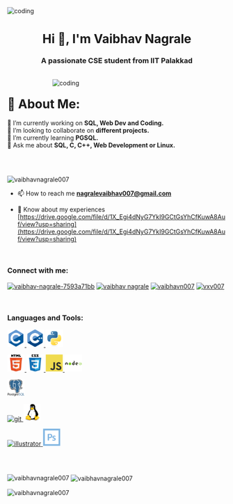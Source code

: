 <img alt="coding" src="https://camo.githubusercontent.com/ba9f3bd30647e352a3f5e1e45eb45c6ec7bad6155cd16aaedf4a426738da0ca5/68747470733a2f2f696e646f616e616c79746963612e636f6d2f7374617469632f696d616765732f62616e6e6572722e676966">

<h1 align="center">Hi 👋, I'm Vaibhav Nagrale</h1>
<h3 align="center">A passionate CSE student from IIT Palakkad</h3>
<br>

<img align="right" alt="coding" width="400" src="https://media3.giphy.com/media/qgQUggAC3Pfv687qPC/giphy.gif?cid=ecf05e47jwl43bvyq9ightt8pa92n5jtd1l2l1quledtal4j&rid=giphy.gif&ct=g">

# 💫 About Me:
🔭 I’m currently working on **SQL, Web Dev and Coding.**<br>
👯 I’m looking to collaborate on **different projects.**<br> 
🌱 I’m currently learning **PGSQL.**<br>
💬 Ask me about **SQL, C, C++, Web Development or Linux.**

<br><br>

<p align="left"> <img src="https://komarev.com/ghpvc/?username=vaibhavnagrale007&label=Profile%20views&color=0e75b6&style=flat" alt="vaibhavnagrale007" /> </p>

- 📫 How to reach me **nagralevaibhav007@gmail.com**

- 📄 Know about my experiences [https://drive.google.com/file/d/1X_Egi4dNyG7YkI9GCtGsYhCfKuwA8Auf/view?usp=sharing](https://drive.google.com/file/d/1X_Egi4dNyG7YkI9GCtGsYhCfKuwA8Auf/view?usp=sharing)

<br>

<h3 align="left">Connect with me:</h3>
<p align="left">
<a href="https://linkedin.com/in/vaibhav-nagrale-7593a71bb" target="blank"><img align="center" src="https://raw.githubusercontent.com/rahuldkjain/github-profile-readme-generator/master/src/images/icons/Social/linked-in-alt.svg" alt="vaibhav-nagrale-7593a71bb" height="30" width="40" /></a>
<a href="https://www.facebook.com/vaibhav.nagrale.58" target="blank"><img align="center" src="https://raw.githubusercontent.com/rahuldkjain/github-profile-readme-generator/master/src/images/icons/Social/facebook.svg" alt="vaibhav nagrale" height="30" width="40" /></a>
<a href="https://instagram.com/vaibhavn007" target="blank"><img align="center" src="https://raw.githubusercontent.com/rahuldkjain/github-profile-readme-generator/master/src/images/icons/Social/instagram.svg" alt="vaibhavn007" height="30" width="40" /></a>
<a href="https://codeforces.com/profile/vxv007" target="blank"><img align="center" src="https://raw.githubusercontent.com/rahuldkjain/github-profile-readme-generator/master/src/images/icons/Social/codeforces.svg" alt="vxv007" height="30" width="40" /></a>
</p>

<br>

<h3 align="left">Languages and Tools:</h3>

<p align="left"> 
<!-- programming -->
  <a href="https://www.cprogramming.com/" target="_blank" rel="noreferrer"> <img src="https://raw.githubusercontent.com/devicons/devicon/master/icons/c/c-original.svg" alt="c" width="40" height="40"/> </a> 
  <a href="https://www.w3schools.com/cpp/" target="_blank" rel="noreferrer"> <img src="https://raw.githubusercontent.com/devicons/devicon/master/icons/cplusplus/cplusplus-original.svg" alt="cplusplus" width="40" height="40"/> </a> 
  <a href="https://www.python.org" target="_blank" rel="noreferrer"> <img src="https://raw.githubusercontent.com/devicons/devicon/master/icons/python/python-original.svg" alt="python" width="40" height="40"/> </a> </p>
  
<!-- Web Development -->
 <a href="https://www.w3.org/html/" target="_blank" rel="noreferrer"> <img src="https://raw.githubusercontent.com/devicons/devicon/master/icons/html5/html5-original-wordmark.svg" alt="html5" width="40" height="40"/> </a> 
 <a href="https://www.w3schools.com/css/" target="_blank" rel="noreferrer"> <img src="https://raw.githubusercontent.com/devicons/devicon/master/icons/css3/css3-original-wordmark.svg" alt="css3" width="40" height="40"/> </a>
  <a href="https://developer.mozilla.org/en-US/docs/Web/JavaScript" target="_blank" rel="noreferrer"> <img src="https://raw.githubusercontent.com/devicons/devicon/master/icons/javascript/javascript-original.svg" alt="javascript" width="40" height="40"/> </a>
  <a href="https://nodejs.org" target="_blank" rel="noreferrer"> <img src="https://raw.githubusercontent.com/devicons/devicon/master/icons/nodejs/nodejs-original-wordmark.svg" alt="nodejs" width="40" height="40"/> </a> 
  
<!-- Database -->
  <a href="https://www.postgresql.org" target="_blank" rel="noreferrer"> <img src="https://raw.githubusercontent.com/devicons/devicon/master/icons/postgresql/postgresql-original-wordmark.svg" alt="postgresql" width="40" height="40"/> </a> 
  
<!-- Linux and GitHub -->
  <a href="https://git-scm.com/" target="_blank" rel="noreferrer"> <img src="https://www.vectorlogo.zone/logos/git-scm/git-scm-icon.svg" alt="git" width="40" height="40"/> </a> 
  <a href="https://www.linux.org/" target="_blank" rel="noreferrer"> <img src="https://raw.githubusercontent.com/devicons/devicon/master/icons/linux/linux-original.svg" alt="linux" width="40" height="40"/> </a> 
  
<!-- Design -->
  <a href="https://www.adobe.com/in/products/illustrator.html" target="_blank" rel="noreferrer"> <img src="https://www.vectorlogo.zone/logos/adobe_illustrator/adobe_illustrator-icon.svg" alt="illustrator" width="40" height="40"/> </a> 
  <a href="https://www.photoshop.com/en" target="_blank" rel="noreferrer"> <img src="https://raw.githubusercontent.com/devicons/devicon/master/icons/photoshop/photoshop-line.svg" alt="photoshop" width="40" height="40"/> </a> 
   

<br><br>

<p><img align="left" src="https://github-readme-stats.vercel.app/api/top-langs?username=vaibhavnagrale007&show_icons=true&locale=en&layout=compact" alt="vaibhavnagrale007" /></p>

<p>&nbsp;<img align="center" src="https://github-readme-stats.vercel.app/api?username=vaibhavnagrale007&show_icons=true&locale=en" alt="vaibhavnagrale007" /></p>

<p><img align="center" src="https://github-readme-streak-stats.herokuapp.com/?user=vaibhavnagrale007&" alt="vaibhavnagrale007" /></p>

